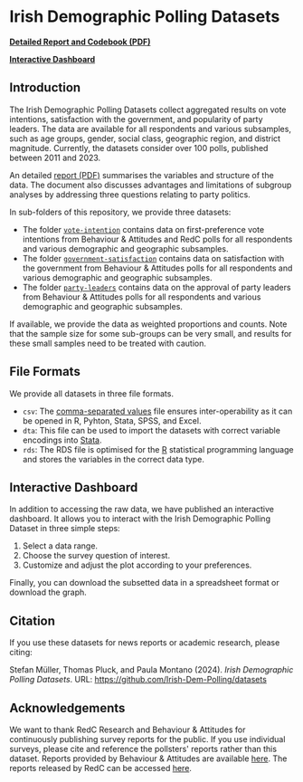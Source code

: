 # Irish Demographic Polling Datasets

[**Detailed Report and Codebook (PDF)**](irish-demographic-polling-datasets.pdf)

[**Interactive Dashboard**](https://irishpoliticsdata.shinyapps.io/demographicpolling/)

## Introduction

The Irish Demographic Polling Datasets collect aggregated results on vote intentions, satisfaction with the government, and popularity of party leaders. The data are available for all respondents and various subsamples, such as age groups, gender, social class, geographic region, and district magnitude. Currently, the datasets consider over 100 polls, published between 2011 and 2023.

An detailed [report (PDF)](irish-demographic-polling-datasets.pdf) summarises the variables and structure of the data. The document also discusses advantages and limitations of subgroup analyses by addressing three questions relating to party politics.

In sub-folders of this repository, we provide three datasets:

- The folder [`vote-intention`](vote-intention) contains data on first-preference vote intentions from Behaviour & Attitudes and RedC polls for all respondents and various demographic and geographic subsamples.
- The folder [`government-satisfaction`](government-satisfaction) contains data on satisfaction with the government from Behaviour & Attitudes polls for all respondents and various demographic and geographic subsamples.
- The folder [`party-leaders`](party-leaders) contains data on the approval of party leaders from Behaviour & Attitudes polls for all respondents and various demographic and geographic subsamples.

If available, we provide the data as weighted proportions and counts. Note that the sample size for some sub-groups can be very small, and results for these small samples need to be treated with caution.

## File Formats

We provide all datasets in three file formats. 

- `csv`: The [comma-separated values](https://en.wikipedia.org/wiki/Comma-separated_values) file ensures inter-operability as it can be opened in R, Pyhton, Stata, SPSS, and Excel.
- `dta`: This file can be used to import the datasets  with correct variable encodings into [Stata](https://stata.com).
- `rds`: The RDS file is optimised for the [R](https://r-project.org) statistical programming language and stores the variables in the correct data type.

## Interactive Dashboard

In addition to accessing the raw data, we have published an interactive dashboard. It allows you to interact with the Irish Demographic Polling Dataset in three simple steps:

1. Select a data range.
2. Choose the survey question of interest.
3. Customize and adjust the plot according to your preferences.

Finally, you can download the subsetted data in a spreadsheet format or download the graph. 

## Citation

If you use these datasets for news reports or academic research, please 
citing:

Stefan Müller, Thomas Pluck, and Paula Montano (2024). _Irish Demographic Polling Datasets_. URL: https://github.com/Irish-Dem-Polling/datasets

## Acknowledgements

We want to thank RedC Research and Behaviour & Attitudes for continuously publishing survey reports for the public. If you use individual surveys, please cite and reference the pollsters' reports rather than this dataset. Reports provided by Behaviour & Attitudes are available [here](https://banda.ie/site-reports/). The reports released by RedC can be accessed [here](https://www.redcresearch.ie/latest-polls/live-polling-tracker/).
